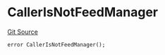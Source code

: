 # CallerIsNotFeedManager

[Git Source](https://github.com/Eoracle/target-contracts/blob/2a1c0c442230a3038c84f19545812da920182a69/src/interfaces/Errors.sol)

```solidity
error CallerIsNotFeedManager();
```

